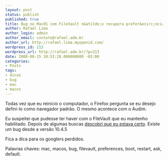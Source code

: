 ```yaml
---
layout: post
status: publish
published: true
title: Bug no MacOS com FileVault n&atilde;o recupera prefer&ecirc;ncias
author: Rafael Lima
author_login: admin
author_email: contato@rafael.adm.br
author_url: http://rafael.lima.myopenid.com/
wordpress_id: 213
wordpress_url: http://rafael.adm.br/?p=213
date: 2008-08-15 20:53:28.000000000 -03:00
categories:
- Posts
tags:
- dicas
- bug
- mac
- macos
---
```

Todas vez que eu reinicio o computador, o Firefox pergunta se eu desejo defin&iacute;-lo como navegador padr&atilde;o. O mesmo acontece com o Audim.

Eu suspeitei que pudesse ter haver com o FileVault que eu mantenho habilitado. Depois de algumas buscas <a href="http://forums.macrumors.com/showthread.php?t=467149">descobri que eu estava certo</a>. Existe um bug desde a vers&atilde;o 10.4.5

Fica a dica para os googlers perdidos.

Palavras chaves: mac, macos, bug, filevault, preferences, boot, restart, ask, default.

